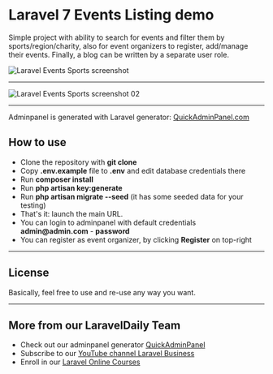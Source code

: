 # Laravel 7 Events Listing demo

Simple project with ability to search for events and filter them by sports/region/charity, also for event organizers to register, add/manage their events. Finally, a blog can be written by a separate user role.

![Laravel Events Sports screenshot](https://quickadminpanel.com/blog/wp-content/uploads/2020/04/Screen-Shot-2020-04-24-at-10.33.39-AM.png)

---

![Laravel Events Sports screenshot 02](https://quickadminpanel.com/blog/wp-content/uploads/2020/04/Screen-Shot-2020-04-24-at-10.34.05-AM.png)

---

Adminpanel is generated with Laravel generator: [QuickAdminPanel.com](https://quickadminpanel.com)


## How to use

- Clone the repository with __git clone__
- Copy __.env.example__ file to __.env__ and edit database credentials there
- Run __composer install__
- Run __php artisan key:generate__
- Run __php artisan migrate --seed__ (it has some seeded data for your testing)
- That's it: launch the main URL. 
- You can login to adminpanel with default credentials __admin@admin.com__ - __password__
- You can register as event organizer, by clicking __Register__ on top-right


---

## License

Basically, feel free to use and re-use any way you want.

---

## More from our LaravelDaily Team

- Check out our adminpanel generator [QuickAdminPanel](https://quickadminpanel.com)
- Subscribe to our [YouTube channel Laravel Business](https://www.youtube.com/channel/UCTuplgOBi6tJIlesIboymGA)
- Enroll in our [Laravel Online Courses](https://laraveldaily.teachable.com/)
